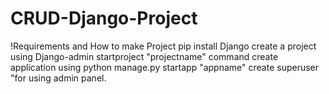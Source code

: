 # CRUD-Django-Project

!Requirements and How to make Project
pip install Django
create a project using Django-admin startproject "projectname" command
create application using python manage.py startapp "appname"
create superuser "for using admin panel.

